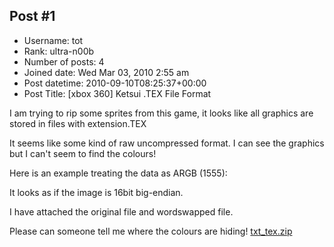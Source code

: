 ## Post #1
- Username: tot
- Rank: ultra-n00b
- Number of posts: 4
- Joined date: Wed Mar 03, 2010 2:55 am
- Post datetime: 2010-09-10T08:25:37+00:00
- Post Title: [xbox 360] Ketsui .TEX File Format

I am trying to rip some sprites from this game, it looks like all graphics are stored in files with extension.TEX

It seems like some kind of raw uncompressed format. I can see the graphics  but I can't seem to find the colours!

Here is an example treating the data as ARGB (1555):

[](http://www.freeimagehosting.net/image.php?ed3b9b1c0f.png)

It looks as if the image is 16bit big-endian.

I have attached the original file and wordswapped file.

Please can someone tell me where the colours are hiding!
[txt_tex.zip](https://xentaxbackup.github.io/file/3421_txt_tex.zip)
